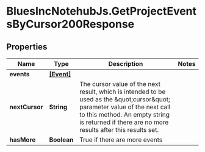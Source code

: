 # BluesIncNotehubJs.GetProjectEventsByCursor200Response

## Properties

Name | Type | Description | Notes
------------ | ------------- | ------------- | -------------
**events** | [**[Event]**](Event.md) |  | 
**nextCursor** | **String** | The cursor value of the next result, which is intended to be used as the \&quot;cursor\&quot; parameter value of the next call to this method. An empty string is returned if there are no more results after this results set.  | 
**hasMore** | **Boolean** | True if there are more events | 


